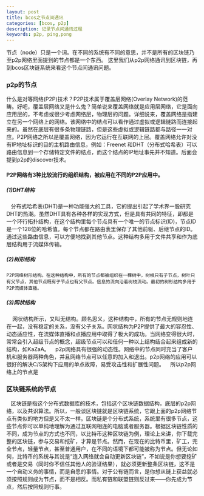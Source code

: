 ```yaml
---
layout: post
title: bcos之节点间通讯
categories: [bcos, p2p]
description: 记录节点间通讯过程
keywords: p2p, ping,pong
---
```

节点（node）只是一个词。在不同的系统有不同的意思，并不是所有的区块链乃至p2p网络里面提到的节点都是一个东西。
这里我们从p2p网络通讯到区块链，再到bcos区块链系统来看这个节点间通讯问题。
### p2p的节点
什么是对等网络(P2P)技术？P2P技术属于覆盖层网络(Overlay Network)的范畴。好吧，覆盖层网络又是什么鬼？简单说来覆盖网络就是应用层网络，它是面向应用层的，不考虑或很少考虑网络层，物理层的问题。详细说来，覆盖网络是指建立在另一个网络上的网络。该网络中的结点可以看作通过虚拟或逻辑链路而连接起来的。虽然在底层有很多条物理链路，但是这些虚拟或逻辑链路都与路径一一对应。P2P网络之所以是覆盖网络，因为它运行在互联网的上层。覆盖网络允许对没有IP地址标识的目的主机路由信息，例如：Freenet 和DHT（分布式哈希表）可以路由信息到一个存储特定文件的结点，而这个结点的IP地址事先并不知道。后面会提到p2p的discover技术。
#### P2P网络有3种比较流行的组织结构，被应用在不同的P2P应用中。
##### (1)DHT结构
    分布式哈希表(DHT)是一种功能强大的工具，它的提出引起了学术界一股研究DHT的热潮。虽然DHT具有各种各样的实现方式，但是具有共同的特征，即都是一个环行拓扑结构，在这个结构里每个节点具有一个唯一的节点标识(ID)，节点ID是一个128位的哈希值。每个节点都在路由表里保存了其他前驱、后继节点的ID。通过这些路由信息，可以方便地找到其他节点。这种结构多用于文件共享和作为底层结构用于流媒体传输。
##### (2)树形结构
    P2P网络树形结构。在这种结构中，所有的节点都被组织在一棵树中，树根只有子节点，树叶只有父节点，其他节点既有子节点也有父节点。信息的流向沿着树枝流动。最初的树形结构多用于P2P流媒体直播。
##### (3)网状结构
    网状结构所示，又叫无结构。顾名思义，这种结构中，所有的节点无规则地连在一起，没有稳定的关系，没有父子关系。网状结构为P2P提供了最大的容忍性、动态适应性，在流媒体直播和点播应用中取得了极大的成功。当网络变得很大时，常常会引入超级节点的概念，超级节点可以和任何一种以上结构结合起来组成新的结构，如KaZaA。
    p2p网络具有很强的动态性。网络中的节点同时充当了客户机和服务器两种角色，并且网络节点可以任意的加入和退出。p2p网络的应用可以很好的解决C/S架构下应用的单点故障，易受攻击性和扩展性问题。
    所以p2p网络上的节点是
### 区块链系统的节点
    区块链是指这个分布式数据库的技术，包括这个区块链数据结构，底层的p2p网络，以及共识算法。所以，一般谈区块链就是区块链系统，它跟上面的p2p网络节点有类似的地方但是又不太一样。区块链是个分布式系统，系统里有很多节点，这些节点你可以单纯地理解为通过互联网相连的电脑或者服务器。根据区块链性质的不同，成为节点的方式也不同，以比特币这种区块链为例，理论上来讲，你下载完整的区块链，参与交易和挖矿，才算是节点。然而，在现在的比特币里，矿工，完全节点，轻量节点，甚至普通用户，在不同的语境下都可能被称为节点。但无论如何，比特币的系统与其说是“连入网络就会自动更新区块链”，不如说是你想要挖矿或者是交易（同时你不信任其他人的验证结果），就必须更新整条区块链，这不是一个自动义务的事情，而是自愿的事情。对于公有链而言，是你想从链上获益就必须按照规则成为节点，而不是相反。而私有链和联盟链则反过来——你先成为节点，然后按照规则行事。
    
